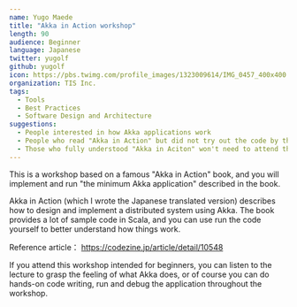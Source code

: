 ```yaml
---
name: Yugo Maede
title: "Akka in Action workshop"
length: 90
audience: Beginner
language: Japanese
twitter: yugolf
github: yugolf
icon: https://pbs.twimg.com/profile_images/1323009614/IMG_0457_400x400.jpg
organization: TIS Inc.
tags:
  - Tools
  - Best Practices
  - Software Design and Architecture
suggestions:
  - People interested in how Akka applications work
  - People who read "Akka in Action" but did not try out the code by themselves
  - Those who fully understood "Akka in Aciton" won't need to attend the workshop
---
```

This is a workshop based on a famous "Akka in Action" book, 
and you will implement and run "the minimum Akka application" described in the book.

Akka in Action (which I wrote the Japanese translated version) describes 
how to design and implement a distributed system using Akka.
The book provides a lot of sample code in Scala, and you can use run the code yourself
to better understand how things work.

Reference article： https://codezine.jp/article/detail/10548

If you attend this workshop intended for beginners, 
you can listen to the lecture to grasp the feeling of what Akka does,
or of course you can do hands-on code writing, run and debug the application throughout the workshop.
